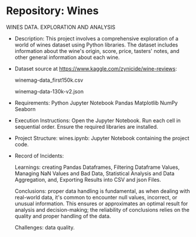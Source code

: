 # Repository: Wines
WINES DATA. EXPLORATION AND ANALYSIS

- Description:
This project involves a comprehensive exploration of a world of wines dataset using Python libraries. The dataset includes information about the wine's origin, score, price, tasters' notes, and other general information about each wine.

- Dataset source at https://www.kaggle.com/zynicide/wine-reviews:
 
  winemag-data_first150k.csv
  
  winemag-data-130k-v2.json

- Requirements:
Python
Jupyter Notebook
Pandas
Matplotlib
NumPy
Seaborn

- Execution Instructions:
Open the Jupyter Notebook.
Run each cell in sequential order.
Ensure the required libraries are installed.

- Project Structure:
wines.ipynb: Jupyter Notebook containing the project code.

- Record of Incidents:

  Learnings: creating Pandas Dataframes, Filtering Dataframe Values, Managing NaN Values and Bad Data, Statistical Analysis and Data Aggregation, and, Exporting Results into CSV and json Files.

  Conclusions: proper data handling is fundamental, as when dealing with real-world data, it's common to encounter null values, incorrect, or unusual information. This ensures or approximates an optimal result for analysis and decision-making; the reliability of conclusions relies on the quality and proper handling of the data.

  Challenges: data quality.
